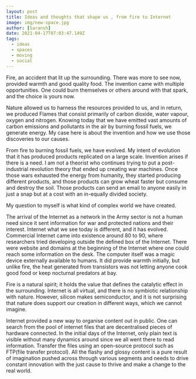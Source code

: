 ```yaml
---
layout: post
title: Ideas and thoughts that shape us , from fire to Internet
image: img/new-space.jpg
author: [Saransh]
date: 2021-04-17T07:03:47.149Z
tags:
  - ideas
  - spaces
  - moving
  - social
---
```


Fire, an accident that lit up the surrounding. There was more to see now, provided warmth and good quality food. The invention came with multiple opportunities. One could burn themselves or others around with that spark, and the choice is yours now.

Nature allowed us to harness the resources provided to us, and in return, we produced Flames that consist primarily of carbon dioxide, water vapour, oxygen and nitrogen. Knowing today that we have emitted vast amounts of carbon emissions and pollutants in the air by burning fossil fuels, we generate energy. My case here is about the invention and how we use those discoveries to our causes.

From fire to burning fossil fuels, we have evolved. My intent of evolution that it has produced products replicated on a large scale. Invention arises if there is a need. I am not a theorist who continues trying to put a post-industrial revolution theory that ended up creating war machines. Once those wars exhausted the energy from humanity, they started producing different products, and those products can grow wheat faster but consume and destroy the soil. Those products can send an email to anyone easily in just a snap but at a cost with an in-equally divided society.

My question to myself is what kind of complex world we have created.

The arrival of the Internet as a network in the Army sector is not a human need since it sent information for war and protected nations and their interest. Internet what we see today is different, and it has evolved. Commercial Internet came into existence around 80 to 90, where researchers tried developing outside the defined box of the Internet. There were website and domains at the beginning of the Internet where one could reach some information on the desk. The computer itself was a magic device externally available to humans. It did provide warmth initially, but unlike fire,  the heat generated from transistors was not letting anyone cook good food or keep nocturnal predators at bay.

Fire is a natural spirit; it holds the value that defines the catalytic effect in the surrounding.  Internet is all virtual, and there is no symbiotic relationship with nature. However, silicon makes semiconductor, and it is not surprising that nature does support our creation in different ways, which we cannot imagine.

Internet provided a new way to organise content out in public. One can search from the pool of internet files that are decentralised pieces of hardware connected. In the initial days of the Internet, only plain text is visible without many dynamics around since we all went there to read information. Transfer the files using an open-source protocol such as FTP(file transfer protocol). All the flashy and glossy content is a pure result of imagination pushed across through various segments and needs to drive constant innovation with the just cause to thrive and make a change to the real world.
